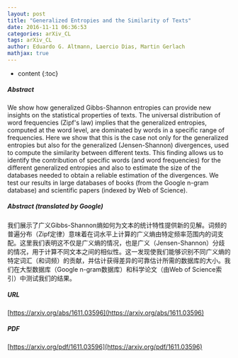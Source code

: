 ```yaml
---
layout: post
title: "Generalized Entropies and the Similarity of Texts"
date: 2016-11-11 06:36:53
categories: arXiv_CL
tags: arXiv_CL
author: Eduardo G. Altmann, Laercio Dias, Martin Gerlach
mathjax: true
---
```


* content
{:toc}

##### Abstract
We show how generalized Gibbs-Shannon entropies can provide new insights on the statistical properties of texts. The universal distribution of word frequencies (Zipf's law) implies that the generalized entropies, computed at the word level, are dominated by words in a specific range of frequencies. Here we show that this is the case not only for the generalized entropies but also for the generalized (Jensen-Shannon) divergences, used to compute the similarity between different texts. This finding allows us to identify the contribution of specific words (and word frequencies) for the different generalized entropies and also to estimate the size of the databases needed to obtain a reliable estimation of the divergences. We test our results in large databases of books (from the Google n-gram database) and scientific papers (indexed by Web of Science).

##### Abstract (translated by Google)
我们展示了广义Gibbs-Shannon熵如何为文本的统计特性提供新的见解。词频的普遍分布（Zipf定律）意味着在词水平上计算的广义熵由特定频率范围内的词支配。这里我们表明这不仅是广义熵的情况，也是广义（Jensen-Shannon）分歧的情况，用于计算不同文本之间的相似性。这一发现使我们能够识别不同广义熵的特定词汇（和词频）的贡献，并估计获得差异的可靠估计所需的数据库的大小。我们在大型数据库（Google n-gram数据库）和科学论文（由Web of Science索引）中测试我们的结果。

##### URL
[https://arxiv.org/abs/1611.03596](https://arxiv.org/abs/1611.03596)

##### PDF
[https://arxiv.org/pdf/1611.03596](https://arxiv.org/pdf/1611.03596)

